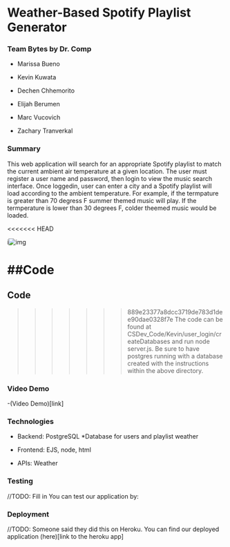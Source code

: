 # Weather-Based Spotify Playlist Generator
### Team Bytes by Dr. Comp

- Marissa Bueno
- Kevin Kuwata

- Dechen Chhemorito
- Elijah Berumen
- Marc Vucovich
- Zachary Tranverkal

### Summary
This web application will search for an appropriate Spotify playlist to match
the current ambient air temperature  at a given location. The user must register 
a user name and password, then login to view the music search interface. Once loggedin,
user can enter a city and a Spotify playlist will load according to the ambient
temperature. For example, if the termpature is greater than 70 degress F summer
themed music will play. If the termperature is lower than 30 degrees F, colder
theemed music would be loaded. 

<<<<<<< HEAD

i![img](CSDev_Code/blob/master/Kevin/preview.png)

##Code
=======
## Code
>>>>>>> 889e23377a8dcc3719de783d1dee90dae0328f7e
The code can be found at CSDev_Code/Kevin/user_login/createDatabases
and run node server.js. Be sure to have postgres running with a database created
with the instructions within the above directory. 

### Video Demo
-(Video Demo)[link]


### Technologies
- Backend: PostgreSQL
	*Database for users and playlist weather

- Frontend: EJS, node, html

- APIs: Weather


### Testing
//TODO: Fill in
You can test our application by:


### Deployment 
//TODO: Someone said they did this on Heroku. 
You can find our deployed application (here)[link to the heroku app]



